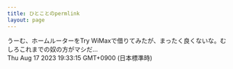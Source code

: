 ```yaml
---
title: ひとことのpermlink
layout: page
---
```

<div class="box" dt="1692268395735">
  うーむ、ホームルーターをTry WiMaxで借りてみたが、まったく良くないな。むしろこれまでの奴の方がマシだ…
  <div class="content is-small">Thu Aug 17 2023 19:33:15 GMT+0900 (日本標準時)</div>
</div>
